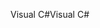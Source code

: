 <span data-ttu-id="f2f25-101">Visual C#</span><span class="sxs-lookup"><span data-stu-id="f2f25-101">Visual C#</span></span>